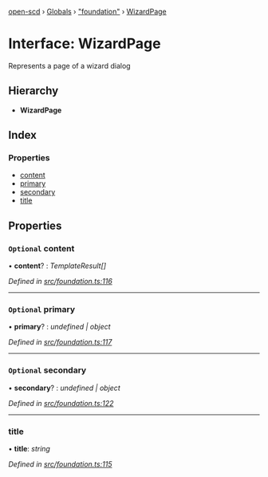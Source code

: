 [open-scd](../README.md) › [Globals](../globals.md) › ["foundation"](../modules/_foundation_.md) › [WizardPage](_foundation_.wizardpage.md)

# Interface: WizardPage

Represents a page of a wizard dialog

## Hierarchy

* **WizardPage**

## Index

### Properties

* [content](_foundation_.wizardpage.md#optional-content)
* [primary](_foundation_.wizardpage.md#optional-primary)
* [secondary](_foundation_.wizardpage.md#optional-secondary)
* [title](_foundation_.wizardpage.md#title)

## Properties

### `Optional` content

• **content**? : *TemplateResult[]*

*Defined in [src/foundation.ts:116](https://github.com/openscd/open-scd/blob/c3ac6a3/src/foundation.ts#L116)*

___

### `Optional` primary

• **primary**? : *undefined | object*

*Defined in [src/foundation.ts:117](https://github.com/openscd/open-scd/blob/c3ac6a3/src/foundation.ts#L117)*

___

### `Optional` secondary

• **secondary**? : *undefined | object*

*Defined in [src/foundation.ts:122](https://github.com/openscd/open-scd/blob/c3ac6a3/src/foundation.ts#L122)*

___

###  title

• **title**: *string*

*Defined in [src/foundation.ts:115](https://github.com/openscd/open-scd/blob/c3ac6a3/src/foundation.ts#L115)*
